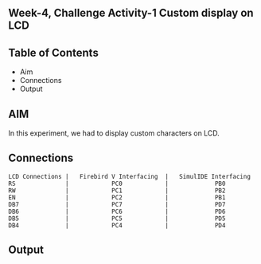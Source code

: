 
## Week-4, Challenge Activity-1 Custom display on LCD
## Table of Contents
- Aim
- Connections
- Output

## AIM
In this experiment, we had to display custom characters on LCD.
## Connections

    LCD Connections |	Firebird V Interfacing  | 	SimulIDE Interfacing
    RS	            |            PC0	        |             PB0
    RW	            |            PC1	        |             PB2
    EN	            |            PC2	        |             PB1
    DB7	            |            PC7	        |             PD7
    DB6	            |            PC6	        |             PD6
    DB5	            |            PC5	        |             PD5
    DB4	            |            PC4	        |             PD4
## Output

![]()

![]()

